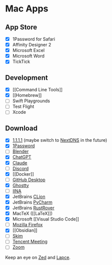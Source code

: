 # Mac Apps

## App Store

- [x] 1Password for Safari
- [x] Affinity Designer 2
- [x] Microsoft Excel
- [x] Microsoft Word
- [x] TickTick

## Development

- [x] [[Command Line Tools]]
- [x] [[Homebrew]]
- [ ] Swift Playgrounds
- [ ] Test Flight
- [ ] Xcode

## Download

- [x] [1.1.1.1](https://one.one.one.one) (maybe switch to [NextDNS](https://nextdns.io) in the future)
- [x] [1Password](https://1password.com)
- [ ] [Blender](https://www.blender.org)
- [x] [ChatGPT](https://openai.com)
- [x] [Claude](https://claude.ai/download)
- [ ] [Discord](https://discord.com)
- [x] [[Docker]]
- [ ] [GitHub Desktop](https://github.com/apps/desktop)
- [x] [Ghostty](https://ghostty.org)
- [ ] [IINA](https://iina.io)
- [x] JetBrains [CLion](https://www.jetbrains.com/clion/)
- [x] JetBrains [PyCharm](https://www.jetbrains.com/pycharm/)
- [x] JetBrains [RustRover](https://www.jetbrains.com/rust/)
- [x] MacTeX ([[LaTeX]])
- [x] Microsoft [[Visual Studio Code]]
- [ ] [Mozilla Firefox](https://www.mozilla.org)
- [x] [[Obsidian]]
- [ ] [Skim](https://skim-app.sourceforge.io)
- [ ] [Tencent Meeting](https://meeting.tencent.com)
- [ ] [Zoom](https://www.zoom.com)

Keep an eye on [Zed](https://zed.dev) and [Lapce](https://lap.dev/lapce/).